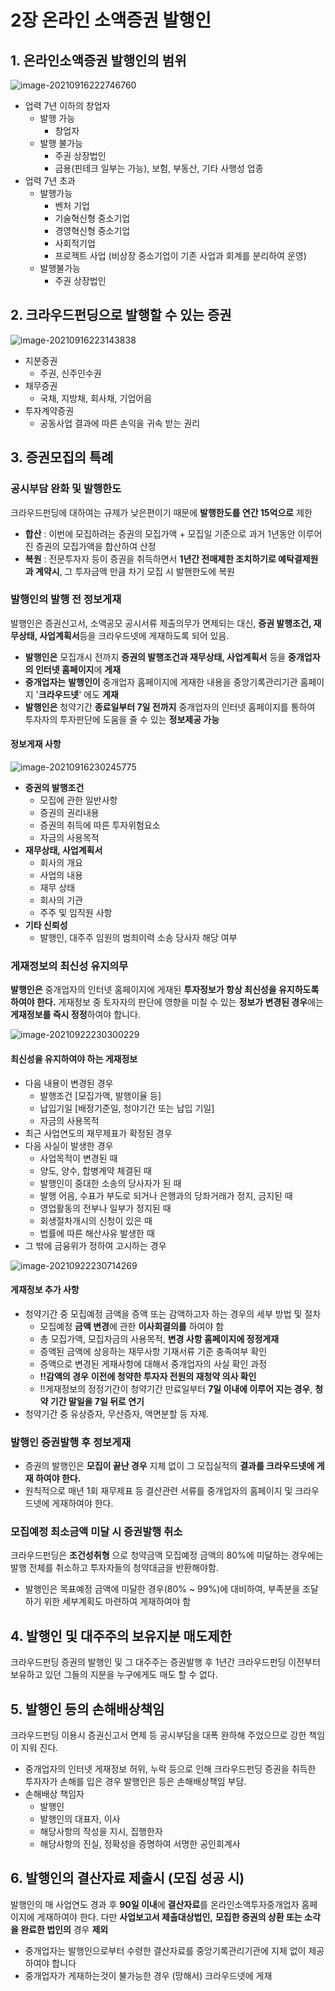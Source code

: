 # 2장 온라인 소액증권 발행인

## 1. 온라인소액증권 발행인의 범위

![image-20210916222746760](https://img.jimbae.com/images/fbca29d8-005c-4410-b148-d7b93fb81d1e/image-20210916222746760.png)

* 업력 7년 이하의 창업자
  * 발행 가능
    * 창업자
  * 발행 불가능
    *  주권 상장법인
    * 금용(핀테크 일부는 가능), 보험, 부동산, 기타 사행성 업종
* 업력 7년 초과 
  * 발행가능
    * 벤처 기업
    * 기술혁신형 중소기업
    * 경영혁신형 중소기업
    * 사회적기업
    * 프로젝트 사업  (비상장 중소기업이 기존 사업과 회계를 분리하여 운영)
  * 발행불가능
    * 주권 상장법인



## 2. 크라우드펀딩으로 발행할 수 있는 증권

![image-20210916223143838](https://img.jimbae.com/images/a3ed2672-7e04-46c4-b985-7f6a77ce2d44/image-20210916223143838.png)

* 지분증권
  * 주권, 신주인수권
* 채무증권
  * 국채, 지방채, 회사채, 기업어음
* 투자계약증권
  * 공동사업 결과에 따른 손익을 귀속 받는 권리



## 3. 증권모집의 특례

### 공시부담 완화 및 발행한도

크라우드펀딩에 대하여는 규제가 낮은편이기 때문에 **발행한도를 연간 15억으로** 제한

* **합산** : 이번에 모집하려는 증권의 모집가액 + 모집일 기준으로 과거 1년동안 이루어진 증권의 모집가액을 합산하여 산정
* **복원** : 전문투자자 등이 증권을 취득하면서 **1년간 전매제한 조치하기로 예탁결제원과 계약시**, 그 투자금액 만큼 차기 모집 시 발핸한도에 복원

### 발행인의 발행 전 정보게재

발행인은 증권신고서, 소액공모 공시서류 제출의무가 면제되는 대신, **증권 발행조건, 재무상태, 사업계획서**등을 크라우드넷에 게재하도록 되어 있음.

* **발행인은** 모집개시 전까지 **증권의 발행조건과 재무상태, 사업계획서** 등을 **중개업자의 인터넷 홈페이지**에 **게재**
* **중개업자는** **발행인이** 중개업자 홈페이지에 게재한 내용을 중앙기록관리기관 홈페이지 '**크라우드넷**' 에도 **게재**
* **발행인은** 청약기간 **종료일부터 7일 전까지** 중개업자의 인터넷 홈페이지를 통하여 투자자의 투자판단에 도움을 줄 수 있는 **정보제공 가능**

#### 정보게재 사항

![image-20210916230245775](https://img.jimbae.com/images/86e6e68c-7391-484d-9d3f-c4aaf2b3dd8d/image-20210916230245775.png)

* **증권의 발행조건** 
  * 모집에 관한 일반사항
  * 증권의 권리내용
  * 증권의 취득에 따른 투자위험요소
  * 자금의 사용목적
* **재무상태, 사업계획서**
  * 회사의 개요
  * 사업의 내용
  * 재무 상태
  * 회사의 기관
  * 주주 및 임직원 사항
* **기타 신뢰성** 
  * 발행인, 대주주 임원의 범죄이력 소송 당사자 해당 여부

### 게재정보의 최신성 유지의무

**발행인은** 중개업자의 인터넷 홈페이지에 게재된 **투자정보가 항상 최신성을 유지하도록 하여야 한다.**
게재정보 중 토자자의 판단에 영향을 미칠 수 있는 **정보가 변경된 경우**에는 **게재정보를 즉시 정정**하여야 합니다.

![image-20210922230300229](https://img.jimbae.com/images/734cae5e-ac1c-4dd8-8443-569a4689a989/image-20210922230300229.png)

#### 최신성을 유지하여야 하는 게재정보

* 다음 내용이 변경된 경우
  * 발행조건 [모집가액, 발행이율 등]
  * 납입기일 [배정기준일, 청야기간 또는 납입 기일]
  * 자금의 사용목적
* 최근 사업연도의 재무제표가 확정된 경우
* 다음 사실이 발생한 경우
  * 사업목적이 변경된 때
  * 양도, 양수, 합병계약 체결된 때
  * 발행인이 중대한 소송의 당사자가 된 때
  * 발행 어음, 수표가 부도로 되거나 은행과의 당좌거래가 정지, 금지된 때
  * 영업활동의 전부나 일부가 정지된 때
  * 회생절차개시의 신청이 있은 때
  * 법률에 따른 해산사유 발생한 때
* 그 밖에 금융위가 정하여 고시하는 경우

![image-20210922230714269](https://img.jimbae.com/images/59061092-f5d9-48c9-a30d-da41dff00065/image-20210922230714269.png)

#### 게재정보 추가 사항

* 청약기간 중 모집예정 금액을 증액 또는 감액하고자 하는 경우의 세부 방법 및 절차
  * 모집예정 **금액 변경**에 관한 **이사회결의를** 하여야 함 
  * 총 모집가액, 모집자금의 사용목적, **변경 사항 홈페이지에 정정게재**
  * 증액된 금액에 상응하는 재무사항 기재서류 기준 충족여부 확인
  * 증액으로 변경된 게재사항에 대해서 중개업자의 사실 확인 과정
  * **!!감액의 경우** **이전에 청약한 투자자 전원의 재청약 의사 확인**
  * !!게재정보의 정정기간이 청약기간 만료일부터 **7일 이내에 이루어 지는 경우**, **청약 기간 말일을 7일 뒤로 연기**
* 청약기간 중 유상증자, 무산증자, 액면분할 등 자제.

### 발행인 증권발행 후 정보게재

* 증권의 발행인은 **모집이 끝난 경우** 지체 없이 그 모집실적의 **결과를 크라우드넷에 게재 하여야 한다.**
* 원칙적으로 매년 1회 재무제표 등 결산관련 서류를 중개업자의 홈페이지 및 크라우드넷에 게재하여야 한다.

### 모집예정 최소금액 미달 시 증권발행 취소

크라우드펀딩은 **조건성취형** 으로 청약금액 모집예정 금액의 80%에 미달하는 경우에는 발행 전체를 취소하고 투자자들의 청약대금을 반환해야함.

* 발행인은 목표예정 금액에 미달한 경우(80% ~ 99%)에 대비하여, 부족분을 조달하기 위한 세부계획도 마련하여 게재하여야 함



## 4. 발행인 및 대주주의 보유지분 매도제한

크라우드펀딩 증권의 발행인 및 그 대주주는 증권발행 후 1년간 크라우드펀딩 이전부터 보유하고 있던 그들의 지분을 누구에게도 매도 할 수 없다.



## 5. 발행인 등의 손해배상책임

크라우드펀딩 이용시 증권신고서 면제 등 공시부담을 대폭 완하해 주었으므로 강한 책임이 지워 진다.

* 중개업자의 인터넷 게재정보 허위, 누락 등으로 인해 크라우드펀딩 증권을 취득한 투자자가 손해를 입은 경우 발행인은 등은 손해배상책임 부담.
* 손해배상 책임자
  * 발행인
  * 발행인의 대표자, 이사
  * 해당사항의 작성을 지시, 집행한자
  * 해당사항의 진실, 정확성을 증명하여 서명한 공인회계사



## 6. 발행인의 결산자료 제출시 (모집 성공 시)

발행인의 매 사업연도 경과 후 **90일 이내**에 **결산자료**를 온라인소액투자중개업자 홈페이지에 게재하여야 한다. 다만 **사업보고서 제출대상법인,** **모집한 증권의 상환 또는 소각을 완료한 법인의** 경우 **제외**

* 중개업자는 발행인으로부터 수령한 결산자료를 중앙기록관리기관에 지체 없이 제공 하여야 합니다
* 중개업자가 게재하는것이 불가능한 경우 (망해서) 크라우드넷에 게재


